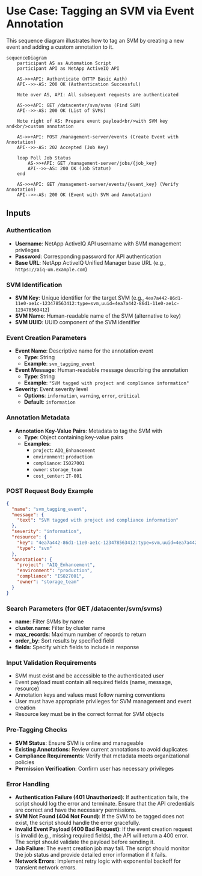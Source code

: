 # Use Case: Tagging an SVM via Event Annotation

This sequence diagram illustrates how to tag an SVM by creating a new event and adding a custom annotation to it.

```mermaid
sequenceDiagram
    participant AS as Automation Script
    participant API as NetApp ActiveIQ API

    AS->>+API: Authenticate (HTTP Basic Auth)
    API-->>-AS: 200 OK (Authentication Successful)

    Note over AS, API: All subsequent requests are authenticated

    AS->>+API: GET /datacenter/svm/svms (Find SVM)
    API-->>-AS: 200 OK (List of SVMs)

    Note right of AS: Prepare event payload<br/>with SVM key and<br/>custom annotation

    AS->>+API: POST /management-server/events (Create Event with Annotation)
    API-->>-AS: 202 Accepted (Job Key)

    loop Poll Job Status
        AS->>+API: GET /management-server/jobs/{job_key}
        API-->>-AS: 200 OK (Job Status)
    end

    AS->>+API: GET /management-server/events/{event_key} (Verify Annotation)
    API-->>-AS: 200 OK (Event with SVM and Annotation)
```

## Inputs

### Authentication

- **Username**: NetApp ActiveIQ API username with SVM management privileges
- **Password**: Corresponding password for API authentication
- **Base URL**: NetApp ActiveIQ Unified Manager base URL (e.g., `https://aiq-um.example.com`)

### SVM Identification

- **SVM Key**: Unique identifier for the target SVM (e.g., `4ea7a442-86d1-11e0-ae1c-123478563412:type=svm,uuid=4ea7a442-86d1-11e0-ae1c-123478563412`)
- **SVM Name**: Human-readable name of the SVM (alternative to key)
- **SVM UUID**: UUID component of the SVM identifier

### Event Creation Parameters

- **Event Name**: Descriptive name for the annotation event
  - **Type**: String
  - **Example**: `svm_tagging_event`
- **Event Message**: Human-readable message describing the annotation
  - **Type**: String
  - **Example**: `"SVM tagged with project and compliance information"`
- **Severity**: Event severity level
  - **Options**: `information`, `warning`, `error`, `critical`
  - **Default**: `information`

### Annotation Metadata

- **Annotation Key-Value Pairs**: Metadata to tag the SVM with
  - **Type**: Object containing key-value pairs
  - **Examples**:
    - `project`: `AIQ_Enhancement`
    - `environment`: `production`
    - `compliance`: `ISO27001`
    - `owner`: `storage_team`
    - `cost_center`: `IT-001`

### POST Request Body Example

```json
{
  "name": "svm_tagging_event",
  "message": {
    "text": "SVM tagged with project and compliance information"
  },
  "severity": "information",
  "resource": {
    "key": "4ea7a442-86d1-11e0-ae1c-123478563412:type=svm,uuid=4ea7a442-86d1-11e0-ae1c-123478563412",
    "type": "svm"
  },
  "annotation": {
    "project": "AIQ_Enhancement",
    "environment": "production",
    "compliance": "ISO27001",
    "owner": "storage_team"
  }
}
```

### Search Parameters (for GET /datacenter/svm/svms)

- **name**: Filter SVMs by name
- **cluster.name**: Filter by cluster name
- **max_records**: Maximum number of records to return
- **order_by**: Sort results by specified field
- **fields**: Specify which fields to include in response

### Input Validation Requirements

- SVM must exist and be accessible to the authenticated user
- Event payload must contain all required fields (name, message, resource)
- Annotation keys and values must follow naming conventions
- User must have appropriate privileges for SVM management and event creation
- Resource key must be in the correct format for SVM objects

### Pre-Tagging Checks

- **SVM Status**: Ensure SVM is online and manageable
- **Existing Annotations**: Review current annotations to avoid duplicates
- **Compliance Requirements**: Verify that metadata meets organizational policies
- **Permission Verification**: Confirm user has necessary privileges

### Error Handling

- **Authentication Failure (401 Unauthorized)**: If authentication fails, the script should log the error and terminate. Ensure that the API credentials are correct and have the necessary permissions.
- **SVM Not Found (404 Not Found)**: If the SVM to be tagged does not exist, the script should handle the error gracefully.
- **Invalid Event Payload (400 Bad Request)**: If the event creation request is invalid (e.g., missing required fields), the API will return a 400 error. The script should validate the payload before sending it.
- **Job Failure**: The event creation job may fail. The script should monitor the job status and provide detailed error information if it fails.
- **Network Errors**: Implement retry logic with exponential backoff for transient network errors.
